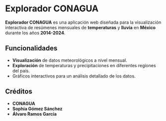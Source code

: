 # Explorador CONAGUA

**Explorador CONAGUA** es una aplicación web diseñada para la visualización interactiva de resúmenes mensuales de **temperaturas** y **lluvia** en **México** durante los años **2014-2024**.

## Funcionalidades

- **Visualización** de datos meteorológicos a nivel mensual.
- **Exploración** de temperaturas y precipitaciones en diferentes regiones del país.
- Gráficos interactivos para un análisis detallado de los datos.

## Créditos

- **CONAGUA**
- **Sophia Gómez Sánchez**
- **Álvaro Ramos García**

